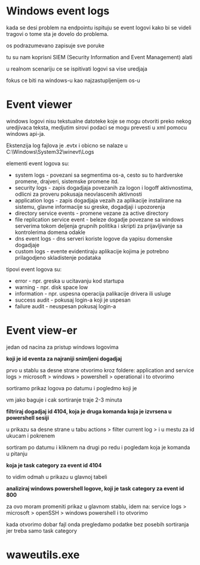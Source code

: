 # Windows event logs  

kada se desi problem na endpointu ispituju se event logovi kako bi se videli tragovi o tome sta je dovelo do problema.  

os podrazumevano zapisuje sve poruke  

tu su nam koprisni SIEM (Security Information and Event Management) alati  

u realnom scenariju ce se ispitivati logovi sa vise uredjaja  

fokus ce biti na windows-u kao najzastupljenijem os-u  

# Event viewer  

windows logovi nisu tekstualne datoteke koje se mogu otvoriti preko nekog uredjivaca teksta, medjutim sirovi podaci se mogu prevesti u xml pomocu windows api-ja.   

Ekstenzija log fajlova je .evtx i obicno se nalaze u C:\Windows\System32\winevt\Logs   

elementi event logova su:  

- system logs - povezani sa segmentima os-a, cesto su to hardverske promene, drajveri, sistemske promene itd.  
- security logs - zapis dogadjaja povezanih za logon i logoff aktivnostima, odlicni za proveru pokusaja neovlascenih aktivnosti  
- application logs - zapis dogadjaja vezaih za aplikacije instalirane na sistemu, glavne informacije su greske, dogadjaji i upozorenja  
- directory service events - promene vezane za active directory  
- file replication service event - beleze dogadje povezane sa windows serverima tokom deljenja grupnih politika i skripti za prijavljivanje sa kontrolerima domena odakle   
- dns event logs - dns serveri koriste logove da yapisu domenske dogadjaje  
- custom logs - evente evidentiraju aplikacije kojima je potrebno prilagodjeno skladistenje podataka  

tipovi event logova su: 

- error - npr. greska u ucitavanju kod startupa  
- warning - npr. disk space low
- information - npr. uspesna operacija palikacije drivera ili usluge  
- success audit - pokusaj login-a koji je uspesan  
- failure audit - neuspesan pokusaj login-a  

# Event view-er  

jedan od nacina za pristup windows logovima  

**koji je id eventa za najraniji snimljeni dogadjaj**

prvo u stablu sa desne strane otvorimo kroz foldere: application and service logs > microsoft > windows > powershell > operational i to otvorimo   

sortiramo prikaz logova po datumu i pogledmo koji je  

vm jako baguje i cak sortiranje traje 2-3 minuta  

**filtriraj dogadjaj id 4104, koja je druga komanda koja je izvrsena u powershell sesiji**

u prikazu sa desne strane u tabu actions > filter current log > i u mestu za id ukucam i pokrenem  

sortiram po datumu i kliknem na drugi po redu i pogledam koja je komanda u pitanju  

**koja je task category za event id 4104**

to vidim odmah u prikazu u glavnoj tabeli  

**analiziraj windows powershell logove, koji je task category za event id 800**

za ovo moram promeniti prikaz u glavnom stablu, idem na:  service logs > microsoft > openSSH > windows powershell i to otvorimo  

kada otvorimo dobar fajl onda pregledamo podatke bez posebih sortiranja jer treba samo task category  

# waweutils.exe 



  


 
 
